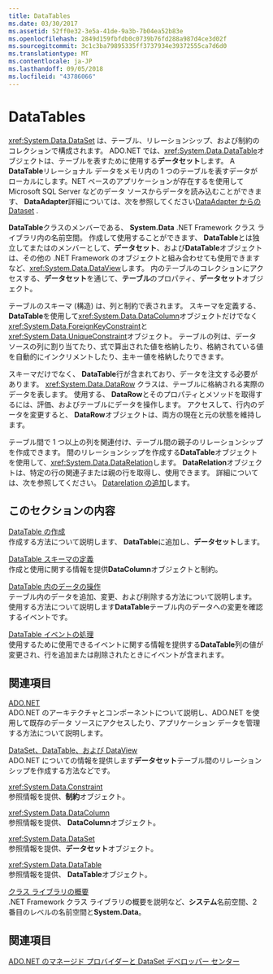 ```yaml
---
title: DataTables
ms.date: 03/30/2017
ms.assetid: 52ff0e32-3e5a-41de-9a3b-7b04ea52b83e
ms.openlocfilehash: 2849d159fbfdb0c0739b76fd288a987d4ce3d02f
ms.sourcegitcommit: 3c1c3ba79895335ff3737934e39372555ca7d6d0
ms.translationtype: MT
ms.contentlocale: ja-JP
ms.lasthandoff: 09/05/2018
ms.locfileid: "43786066"
---
```

# <a name="datatables"></a>DataTables
<xref:System.Data.DataSet> は、テーブル、リレーションシップ、および制約のコレクションで構成されます。 ADO.NET では、<xref:System.Data.DataTable>オブジェクトは、テーブルを表すために使用する**データセット**します。 A **DataTable**リレーショナル データをメモリ内の 1 つのテーブルを表すデータがローカルにします。NET ベースのアプリケーションが存在するを使用して Microsoft SQL Server などのデータ ソースからデータを読み込むことができます、 **DataAdapter**詳細については、次を参照してください[DataAdapter からの Dataset](../../../../../docs/framework/data/adonet/populating-a-dataset-from-a-dataadapter.md) .  
  
 **DataTable**クラスのメンバーである、 **System.Data** .NET Framework クラス ライブラリ内の名前空間。 作成して使用することができます、 **DataTable**とは独立してまたはのメンバーとして、**データセット**、および**DataTable**オブジェクトは、その他の .NET Framework のオブジェクトと組み合わせても使用できますなど、<xref:System.Data.DataView>します。 内のテーブルのコレクションにアクセスする、**データセット**を通じて、**テーブル**のプロパティ、**データセット**オブジェクト。  
  
 テーブルのスキーマ (構造) は、列と制約で表されます。 スキーマを定義する、 **DataTable**を使用して<xref:System.Data.DataColumn>オブジェクトだけでなく<xref:System.Data.ForeignKeyConstraint>と<xref:System.Data.UniqueConstraint>オブジェクト。 テーブルの列は、データ ソースの列に割り当てたり、式で算出された値を格納したり、格納されている値を自動的にインクリメントしたり、主キー値を格納したりできます。  
  
 スキーマだけでなく、 **DataTable**行が含まれており、データを注文する必要があります。 <xref:System.Data.DataRow> クラスは、テーブルに格納される実際のデータを表します。 使用する、 **DataRow**とそのプロパティとメソッドを取得するには、評価、およびテーブルにデータを操作します。 アクセスして、行内のデータを変更すると、 **DataRow**オブジェクトは、両方の現在と元の状態を維持します。  
  
 テーブル間で 1 つ以上の列を関連付け、テーブル間の親子のリレーションシップを作成できます。 間のリレーションシップを作成する**DataTable**オブジェクトを使用して、<xref:System.Data.DataRelation>します。 **DataRelation**オブジェクトは、特定の行の関連子または親の行を取得し、使用できます。 詳細については、次を参照してください。 [Datarelation の追加](../../../../../docs/framework/data/adonet/dataset-datatable-dataview/adding-datarelations.md)します。  
  
## <a name="in-this-section"></a>このセクションの内容  
 [DataTable の作成](../../../../../docs/framework/data/adonet/dataset-datatable-dataview/creating-a-datatable.md)  
 作成する方法について説明します、 **DataTable**に追加し、**データセット**します。  
  
 [DataTable スキーマの定義](../../../../../docs/framework/data/adonet/dataset-datatable-dataview/datatable-schema-definition.md)  
 作成と使用に関する情報を提供**DataColumn**オブジェクトと制約。  
  
 [DataTable 内のデータの操作](../../../../../docs/framework/data/adonet/dataset-datatable-dataview/manipulating-data-in-a-datatable.md)  
 テーブル内のデータを追加、変更、および削除する方法について説明します。 使用する方法について説明します**DataTable**テーブル内のデータへの変更を確認するイベントです。  
  
 [DataTable イベントの処理](../../../../../docs/framework/data/adonet/dataset-datatable-dataview/handling-datatable-events.md)  
 使用するために使用できるイベントに関する情報を提供する**DataTable**列の値が変更され、行を追加または削除されたときにイベントが含まれます。  
  
## <a name="related-sections"></a>関連項目  
 [ADO.NET](../../../../../docs/framework/data/adonet/index.md)  
 ADO.NET のアーキテクチャとコンポーネントについて説明し、ADO.NET を使用して既存のデータ ソースにアクセスしたり、アプリケーション データを管理する方法について説明します。  
  
 [DataSet、DataTable、および DataView](../../../../../docs/framework/data/adonet/dataset-datatable-dataview/index.md)  
 ADO.NET についての情報を提供します**データセット**テーブル間のリレーションシップを作成する方法などです。  
  
 <xref:System.Data.Constraint>  
 参照情報を提供、**制約**オブジェクト。  
  
 <xref:System.Data.DataColumn>  
 参照情報を提供、 **DataColumn**オブジェクト。  
  
 <xref:System.Data.DataSet>  
 参照情報を提供、**データセット**オブジェクト。  
  
 <xref:System.Data.DataTable>  
 参照情報を提供、 **DataTable**オブジェクト。  
  
 [クラス ライブラリの概要](../../../../../docs/standard/class-library-overview.md)  
 .NET Framework クラス ライブラリの概要を説明など、**システム**名前空間、2 番目のレベルの名前空間と**System.Data**。  
  
## <a name="see-also"></a>関連項目  
 [ADO.NET のマネージド プロバイダーと DataSet デベロッパー センター](https://go.microsoft.com/fwlink/?LinkId=217917)
